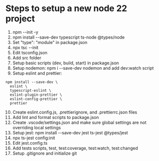 # Steps to setup a new node 22 project

1. npm --init -y
2. npm install --save-dev typescript ts-node @types/node
3. Set "type": "module" in package.json
4. npx tsc --init
5. Edit tsconfig.json
6. Add src folder
7. Setup basic scripts (dev, build, start) in package.json
8. Setup nodemon: npm i --save-dev nodemon and add dev:watch script
9. Setup eslint and prettier:

```
npm install --save-dev \
  eslint \
  typescript-eslint \
  eslint-plugin-prettier \
  eslint-config-prettier \
  prettier
```

10. Create eslint.config.js, .prettierignore, and .prettierrc.json files
11. Add lint and format scripts to package.json
12. Create .vscode/settings.json and make sure global settings are not overriding local settings
13. Setup jest: npm install --save-dev jest ts-jest @types/jest
14. npx ts-jest config:init
15. Edit jest.config.ts
16. Add tests scripts, test, test:coverage, test:watch, test:changed
17. Setup .gitignore and initialize git
